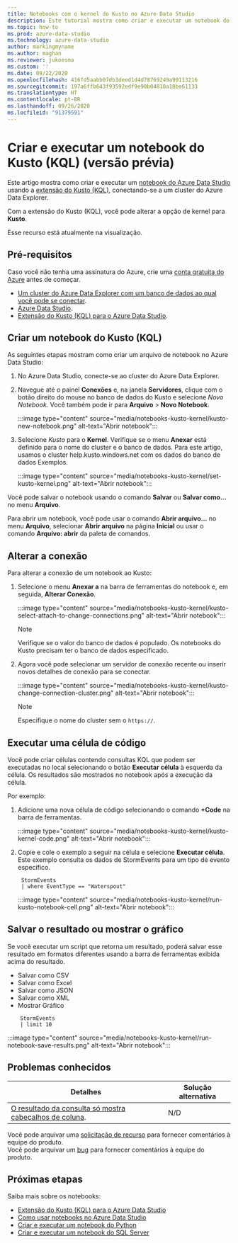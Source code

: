 ```yaml
---
title: Notebooks com o kernel do Kusto no Azure Data Studio
description: Este tutorial mostra como criar e executar um notebook do Kusto.
ms.topic: how-to
ms.prod: azure-data-studio
ms.technology: azure-data-studio
author: markingmyname
ms.author: maghan
ms.reviewer: jukoesma
ms.custom: ''
ms.date: 09/22/2020
ms.openlocfilehash: 416fd5aabb07db3deed1d4d78769249a99113216
ms.sourcegitcommit: 197a6ffb643f93592edf9e90b04810a18be61133
ms.translationtype: HT
ms.contentlocale: pt-BR
ms.lasthandoff: 09/26/2020
ms.locfileid: "91379591"
---
```

# <a name="create-and-run-a-kusto-kql-notebook-preview"></a>Criar e executar um notebook do Kusto (KQL) (versão prévia)

Este artigo mostra como criar e executar um [notebook do Azure Data Studio](./notebooks-guidance.md) usando a [extensão do Kusto (KQL)](../extensions/kusto-extension.md), conectando-se a um cluster do Azure Data Explorer.

Com a extensão do Kusto (KQL), você pode alterar a opção de kernel para **Kusto**.

Esse recurso está atualmente na visualização.

## <a name="prerequisites"></a>Pré-requisitos

Caso você não tenha uma assinatura do Azure, crie uma [conta gratuita do Azure](https://azure.microsoft.com/free/) antes de começar.

- [Um cluster do Azure Data Explorer com um banco de dados ao qual você pode se conectar](https://docs.microsoft.com/azure/data-explorer/create-cluster-database-portal).
- [Azure Data Studio](../download-azure-data-studio.md).
- [Extensão do Kusto (KQL) para o Azure Data Studio](../extensions/kusto-extension.md).

## <a name="create-a-kusto-kql-notebook"></a>Criar um notebook do Kusto (KQL)

As seguintes etapas mostram como criar um arquivo de notebook no Azure Data Studio:

1. No Azure Data Studio, conecte-se ao cluster do Azure Data Explorer.

2. Navegue até o painel **Conexões** e, na janela **Servidores**, clique com o botão direito do mouse no banco de dados do Kusto e selecione *Novo Notebook*. Você também pode ir para **Arquivo** > **Novo Notebook**.

   :::image type="content" source="media/notebooks-kusto-kernel/kusto-new-notebook.png" alt-text="Abrir notebook":::

3. Selecione *Kusto* para o **Kernel**. Verifique se o menu **Anexar** está definido para o nome do cluster e o banco de dados. Para este artigo, usamos o cluster help.kusto.windows.net com os dados do banco de dados Exemplos.

   :::image type="content" source="media/notebooks-kusto-kernel/set-kusto-kernel.png" alt-text="Abrir notebook":::

Você pode salvar o notebook usando o comando **Salvar** ou **Salvar como...** no menu **Arquivo**.

Para abrir um notebook, você pode usar o comando **Abrir arquivo...** no menu **Arquivo**, selecionar **Abrir arquivo** na página **Inicial** ou usar o comando **Arquivo: abrir** da paleta de comandos.

## <a name="change-the-connection"></a>Alterar a conexão

Para alterar a conexão de um notebook ao Kusto:

1. Selecione o menu **Anexar a** na barra de ferramentas do notebook e, em seguida, **Alterar Conexão**.

   :::image type="content" source="media/notebooks-kusto-kernel/kusto-select-attach-to-change-connections.png" alt-text="Abrir notebook":::

   > [!Note]
   > Verifique se o valor do banco de dados é populado. Os notebooks do Kusto precisam ter o banco de dados especificado.

2. Agora você pode selecionar um servidor de conexão recente ou inserir novos detalhes de conexão para se conectar.

   :::image type="content" source="media/notebooks-kusto-kernel/kusto-change-connection-cluster.png" alt-text="Abrir notebook":::

   > [!Note]
   > Especifique o nome do cluster sem o `https://`.

## <a name="run-a-code-cell"></a>Executar uma célula de código

Você pode criar células contendo consultas KQL que podem ser executadas no local selecionando o botão **Executar célula** à esquerda da célula. Os resultados são mostrados no notebook após a execução da célula.

Por exemplo:

1. Adicione uma nova célula de código selecionando o comando **+Code** na barra de ferramentas.

   :::image type="content" source="media/notebooks-kusto-kernel/kusto-kernel-code.png" alt-text="Abrir notebook":::

2. Copie e cole o exemplo a seguir na célula e selecione **Executar célula**. Este exemplo consulta os dados de StormEvents para um tipo de evento específico.

   ```kusto
    StormEvents
    | where EventType == "Waterspout"
   ```

   :::image type="content" source="media/notebooks-kusto-kernel/run-kusto-notebook-cell.png" alt-text="Abrir notebook":::

## <a name="save-the-result-or-show-chart"></a>Salvar o resultado ou mostrar o gráfico

Se você executar um script que retorna um resultado, poderá salvar esse resultado em formatos diferentes usando a barra de ferramentas exibida acima do resultado.

- Salvar como CSV
- Salvar como Excel
- Salvar como JSON
- Salvar como XML
- Mostrar Gráfico

```kusto
    StormEvents
    | limit 10
```

:::image type="content" source="media/notebooks-kusto-kernel/run-notebook-save-results.png" alt-text="Abrir notebook":::

## <a name="known-issues"></a>Problemas conhecidos

| Detalhes | Solução alternativa |
|---------|------------|
| [O resultado da consulta só mostra cabeçalhos de coluna](https://github.com/microsoft/azuredatastudio/issues/12565). | N/D |

Você pode arquivar uma [solicitação de recurso](https://github.com/microsoft/azuredatastudio/issues/new?assignees=&labels=&template=feature_request.md&title=) para fornecer comentários à equipe do produto.  
Você pode arquivar um [bug](https://github.com/microsoft/azuredatastudio/issues/new?assignees=&labels=&template=bug_report.md&title=) para fornecer comentários à equipe do produto.

## <a name="next-steps"></a>Próximas etapas

Saiba mais sobre os notebooks:

- [Extensão do Kusto (KQL) para o Azure Data Studio](../extensions/kusto-extension.md)
- [Como usar notebooks no Azure Data Studio](../notebooks-guidance.md)
- [Criar e executar um notebook do Python](../notebooks-tutorial-python-kernel.md)
- [Criar e executar um notebook do SQL Server](../notebooks-tutorial-sql-kernel.md)
